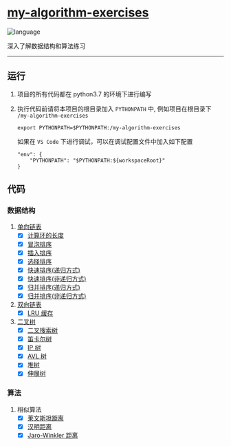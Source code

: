 # [my-algorithm-exercises](https://github.com/zh826256645/my-algorithm-exercises)
![language](https://img.shields.io/badge/language-python-blue.svg)

深入了解数据结构和算法练习
****
## 运行
1. 项目的所有代码都在 python3.7 的环境下进行编写

2. 执行代码前请将本项目的根目录加入 `PYTHONPATH` 中, 例如项目在根目录下 `/my-algorithm-exercises`
    ```shell script
    export PYTHONPATH=$PYTHONPATH:/my-algorithm-exercises
    ```
    如果在 `VS Code` 下进行调试，可以在调试配置文件中加入如下配置
    ```
    "env": {
        "PYTHONPATH": "$PYTHONPATH:${workspaceRoot}"
    }
    ```

## 代码
### 数据结构
1. [单向链表](https://github.com/zh826256645/my-algorithm-exercises/blob/master/model/link.py)
    - [x] [计算环的长度](https://github.com/zh826256645/my-algorithm-exercises/blob/b43234d586074a9da4a432893b38d1729c157b1d/exercises/link/link.py#L62)
    - [x] [冒泡排序](https://github.com/zh826256645/my-algorithm-exercises/blob/26e2d73b4dfd496acf43f63c6cebc16730c4acd7/exercises/link/link_sort.py#L496)
    - [x] [插入排序](https://github.com/zh826256645/my-algorithm-exercises/blob/b43234d586074a9da4a432893b38d1729c157b1d/exercises/link/link_sort.py#L74)
    - [x] [选择排序](https://github.com/zh826256645/my-algorithm-exercises/blob/b43234d586074a9da4a432893b38d1729c157b1d/exercises/link/link_sort.py#L109)
    - [x] [快速排序(递归方式)](https://github.com/zh826256645/my-algorithm-exercises/blob/3001a7da3118ab82dd7ab73329a1a3f29f9e9579/exercises/link/link_sort.py#L187)
    - [x] [快速排序(非递归方式)](https://github.com/zh826256645/my-algorithm-exercises/blob/e9b81e2b87be5e9154a47e6c72fa45345d43f7d3/exercises/link/link_sort.py#L310)
    - [x] [归并排序(递归方式)](https://github.com/zh826256645/my-algorithm-exercises/blob/5bdce20ec3cef25ef97b2157d09e1fe50b998dc3/exercises/link/link_sort.py#L335)
    - [x] [归并排序(非递归方式)](https://github.com/zh826256645/my-algorithm-exercises/blob/ec7f56580d7024fc77044632e98b37cc5b7eb705/exercises/link/link_sort.py#L432)
2. [双向链表](https://github.com/zh826256645/my-algorithm-exercises/blob/master/model/dbl_link.py)
    - [x] [LRU 缓存](https://github.com/zh826256645/my-algorithm-exercises/blob/master/model/lru_cache.py)
3. [二叉树](https://github.com/zh826256645/my-algorithm-exercises/blob/master/model/binary_tree.py)
    - [x] [二叉搜索树](https://github.com/zh826256645/my-algorithm-exercises/blob/522a264a6a3df2bce67cbfaffaa5fae1dd76d518/model/binary_tree.py#L241)
    - [x] [笛卡尔树](https://github.com/zh826256645/my-algorithm-exercises/blob/522a264a6a3df2bce67cbfaffaa5fae1dd76d518/model/binary_tree.py#L191)
    - [x] [IP 树](https://github.com/zh826256645/my-algorithm-exercises/blob/master/model/ip_tree.py)
    - [x] [AVL 树](https://github.com/zh826256645/my-algorithm-exercises/blob/master/model/avl_tree.py)
    - [x] [堆树](https://github.com/zh826256645/my-algorithm-exercises/blob/master/model/treap.py)
    - [x] [伸展树](https://github.com/zh826256645/my-algorithm-exercises/blob/master/model/splay_tree.py)

### 算法
1. 相似算法
    - [x] [莱文斯坦距离](https://github.com/zh826256645/my-algorithm-exercises/blob/master/algorithms/similarity/levenshtein_distance.py)
    - [x] [汉明距离](https://github.com/zh826256645/my-algorithm-exercises/blob/master/algorithms/similarity/hamming_distance.py)
    - [x] [Jaro-Winkler 距离](https://github.com/zh826256645/my-algorithm-exercises/blob/master/algorithms/similarity/jaro_winkler_distance.py)
